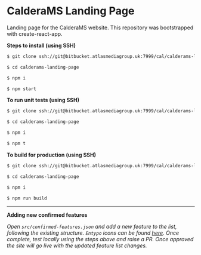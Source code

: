# CalderaMS Landing Page

Landing page for the CalderaMS website. This repository was bootstrapped with create-react-app.

**Steps to install (using SSH)**

```bash
$ git clone ssh://git@bitbucket.atlasmediagroup.uk:7999/cal/calderams-landing-page.git

$ cd calderams-landing-page

$ npm i

$ npm start
```

**To run unit tests (using SSH)**

```bash
$ git clone ssh://git@bitbucket.atlasmediagroup.uk:7999/cal/calderams-landing-page.git

$ cd calderams-landing-page

$ npm i

$ npm t
```

**To build for production (using SSH)**

```bash
$ git clone ssh://git@bitbucket.atlasmediagroup.uk:7999/cal/calderams-landing-page.git

$ cd calderams-landing-page

$ npm i

$ npm run build
```

---

**Adding new confirmed features**

_Open `src/confirmed-features.json` and add a new feature to the list, following the existing structure. `Entypo` icons can be found [here](https://cox-auto-kc.github.io/react-entypo/#/). Once complete, test locally using the steps above and raise a PR. Once approved the site will go live with the updated feature list changes._
